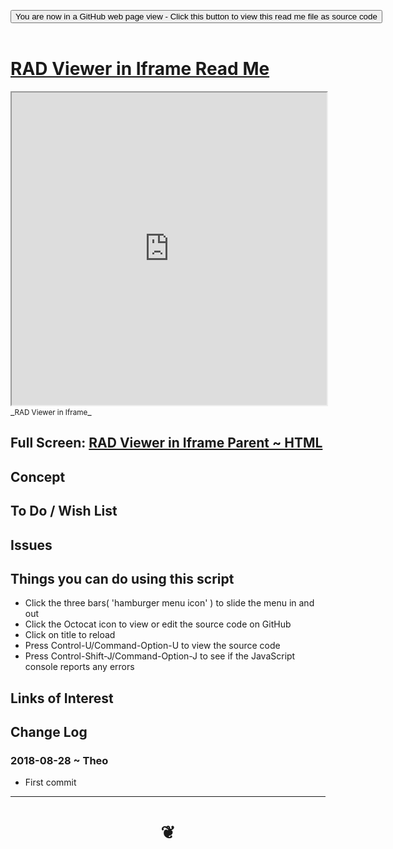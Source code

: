 
<span style=display:none; >[You are now in a GitHub source code view - click this link to view Read Me file as a web page]( https://www.ladybug.tools/spider-rad-viewer/#cookbook/rad-viewer-in-iframe/README.md "View file as a web page." ) </span>

<div><input type=button class = "btn btn-secondary btn-sm" onclick=window.location.href="https://github.com/pushme-pullyou/www.ladybug.tools/spider-rad-viewer/blob/master/cookbook/rad-viewer-in-iframe/README.md"
value="You are now in a GitHub web page view - Click this button to view this read me file as source code" ></div>

<br>

# [RAD Viewer in Iframe Read Me]( #cookbook/rad-viewer-in-iframe/README.md )


<iframe src=https://www.ladybug.tools/spider-rad-viewer/cookbook/rad-viewer-in-iframe/r1/rad-viewer-in-iframe-parent.html width=100% height=500px >Iframes are not viewable in GitHub source code views</iframe>
_<small>RAD Viewer in Iframe</small>_

## Full Screen: [RAD Viewer in Iframe Parent ~ HTML]( https://www.ladybug.tools/spider-rad-viewer/cookbook/rad-viewer-in-iframe/r1/rad-viewer-in-iframe-parent.html )



## Concept


## To Do / Wish List


## Issues


## Things you can do using this script

* Click the three bars( 'hamburger menu icon' ) to slide the menu in and out
* Click the Octocat icon to view or edit the source code on GitHub
* Click on title to reload
* Press Control-U/Command-Option-U to view the source code
* Press Control-Shift-J/Command-Option-J to see if the JavaScript console reports any errors


## Links of Interest


## Change Log

### 2018-08-28 ~ Theo

* First commit


***

# <center title="hello!" ><a href=javascript:window.scrollTo(0,0); style=text-decoration:none; > ❦ </a></center>

